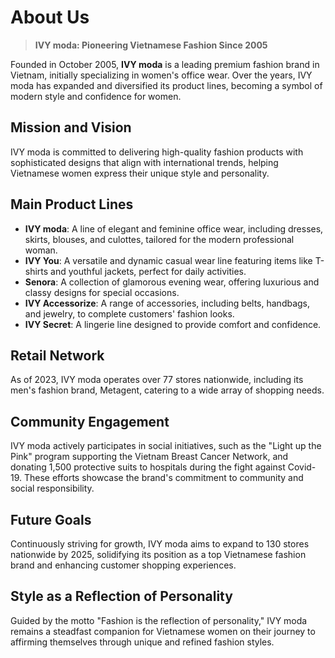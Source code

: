 # About Us

> **IVY moda: Pioneering Vietnamese Fashion Since 2005**

Founded in October 2005, **IVY moda** is a leading premium fashion brand in Vietnam, initially specializing in women's office wear. Over the years, IVY moda has expanded and diversified its product lines, becoming a symbol of modern style and confidence for women.

## Mission and Vision
IVY moda is committed to delivering high-quality fashion products with sophisticated designs that align with international trends, helping Vietnamese women express their unique style and personality.

## Main Product Lines
- **IVY moda**: A line of elegant and feminine office wear, including dresses, skirts, blouses, and culottes, tailored for the modern professional woman.
- **IVY You**: A versatile and dynamic casual wear line featuring items like T-shirts and youthful jackets, perfect for daily activities.
- **Senora**: A collection of glamorous evening wear, offering luxurious and classy designs for special occasions.
- **IVY Accessorize**: A range of accessories, including belts, handbags, and jewelry, to complete customers' fashion looks.
- **IVY Secret**: A lingerie line designed to provide comfort and confidence.

## Retail Network
As of 2023, IVY moda operates over 77 stores nationwide, including its men's fashion brand, Metagent, catering to a wide array of shopping needs.

## Community Engagement
IVY moda actively participates in social initiatives, such as the "Light up the Pink" program supporting the Vietnam Breast Cancer Network, and donating 1,500 protective suits to hospitals during the fight against Covid-19. These efforts showcase the brand's commitment to community and social responsibility.

## Future Goals
Continuously striving for growth, IVY moda aims to expand to 130 stores nationwide by 2025, solidifying its position as a top Vietnamese fashion brand and enhancing customer shopping experiences.

## Style as a Reflection of Personality
Guided by the motto "Fashion is the reflection of personality," IVY moda remains a steadfast companion for Vietnamese women on their journey to affirming themselves through unique and refined fashion styles.
